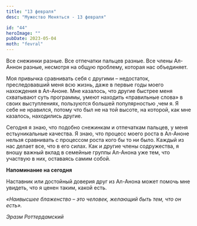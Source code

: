 ```yaml
---
title: "13 февраля"
desc: "Мужество Меняться - 13 февраля"

id: "44"
heroImage: ""
pubDate: 2023-05-04
moth: "fevral"
---
```


Все снежинки разные. Все отпечатки пальцев разные. Все члены Ал- Аннон разные,
несмотря на общую проблему, которая нас объединяет.

Моя привычка сравнивать себя с другими – недостаток, преследовавший меня всю
жизнь, даже в первые годы моего нахождения в Ал-Аноне. Мне казалось, что
другие быстрее меня схватывают суть программы, умеют находить «правильные
слова» в своих выступлениях, пользуются большей популярностью ,чем я. Я себе
не нравился, потому что был не на той высоте, на которой, как мне казалось,
находились другие.

Сегодня я знаю, что подобно снежинкам и отпечаткам пальцев, у меня
естьуникальные качества. Я знаю, что процесс моего роста в Ал-Аноне нельзя
сравнивать с процессом роста кого бы то ни было. Каждый из нас делает все, что
в его силах. Как и другие члены содружества, я вношу важный вклад в семейные
группы Ал-Анона уже тем, что участвую в них, оставаясь самим собой.

**Напоминание на сегодня**

Наставник или достойный доверия друг из Ал-Анона может помочь мне увидеть, что
я ценен таким, какой есть.

_«Наивысшее блаженство – это человек, желающий быть тем, что он есть»._

_Эразм Роттердамский_
